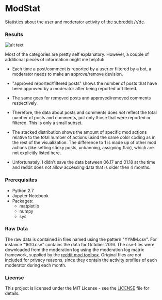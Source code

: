 # ModStat

Statistics about the user and moderator activity of [the subreddit /r/de](https://www.reddit.com/r/de/).

### Results

![alt text](sstat.png "stat summary")

Most of the categories are pretty self explanatory. However, a couple of additional pieces
of information might me helpful:

* Each time a post/comment is reported by a user or filtered by a bot, a moderator needs to make an approve/remove devision.

* "approved reported/filtered posts" shows the number of posts that have been approved by a moderator after being reported or filtered.

* The same goes for removed posts and approved/removed comments respectively.

* Therefore, the data about posts and comments does *not* reflect the total number of posts and comments, put only those that were reported or filtered. This is only a small subset.

* The stacked distribution shows the amount of specific mod actions relative to the total number of actions usind the same color coding as in the rest of the visualization. The difference to 1 is made up of other mod actions (like setting sticky posts, unbanning, assigning flair), which are not explicitly listed here.

* Unfortunately, I didn't save the data between 06.17 and 01.18 at the time and reddit does not allow accessing data that is older then 4 months. 

### Prerequisites

* Python 2.7
* Jupyter Notebook
* Packages:
    * matplotlib
    * numpy
    * sys

### Raw Data

The raw data is contained in files named using the pattern "YYMM.csv". For instance "1610.csv" contains the data for October 2016. 
The csv-files were downloaded from the moderation log using the moderation log matrix framework, supplied by the [reddit mod toolbox](https://www.reddit.com/r/toolbox/).
Original files are not included for privacy reasons, since they contain the activity profiles of each moderator during each month.

### License

This project is licensed under the MIT License - see the [LICENSE](LICENSE) file for details.